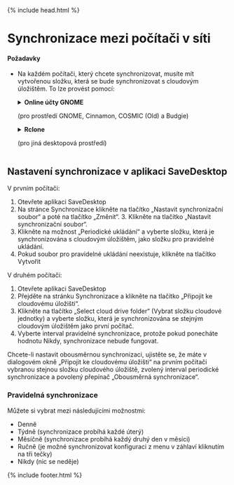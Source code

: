 {% include head.html %}

# Synchronizace mezi počítači v síti
#### Požadavky
- Na každém počítači, který chcete synchronizovat, musíte mít vytvořenou složku, která se bude synchronizovat s cloudovým úložištěm. To lze provést pomocí:

  <details>
      <summary>
        <b>Online účty GNOME</b>
        <p>(pro prostředí GNOME, Cinnamon, COSMIC (Old) a Budgie)</p>
      </summary>

    - Otevřete Nastavení prostředí GNOME
    - Přejděte do části Online účty a vyberte službu cloudového disku.

      ![OnlineAccounts.png](https://raw.githubusercontent.com/vikdevelop/SaveDesktop/webpage/wiki/synchronization/screenshots/OnlineAccounts_en.png)
    
  </details>

  <details>
      <summary>
        <b>Rclone</b>
        <p>(pro jiná desktopová prostředí)</p>
      </summary>

    - Nainstalujte Rclone
      ```
      sudo -v ; curl https://rclone.org/install.sh | sudo bash
      ```
      
    - Nastavte Rclone pomocí tohoto příkazu, který vytvoří složku cloudové jednotky, nastaví Rclone a připojí složku
      ```
      mkdir -p ~/drive && rclone config create drive your-cloud-drive-service && nohup rclone mount drive: ~/drive --vfs-cache-mode writes & echo „Disk byl úspěšně připojen“
      ```
      * Namísto `your-cloud-drive-service` použijte název služby cloudového disku, například `drive` (pro Google Drive), `onedrive`, `dropbox` atd.

    - Povolte přístup k vytvořené složce v aplikaci [Flatseal](https://flathub.org/apps/com.github.tchx84.Flatseal).
  </details>
  
## Nastavení synchronizace v aplikaci SaveDesktop
V prvním počítači:
1. Otevřete aplikaci SaveDesktop
2. Na stránce Synchronizace klikněte na tlačítko „Nastavit synchronizační soubor“ a poté na tlačítko „Změnit“. 3. Klikněte na tlačítko „Nastavit synchronizační soubor“.
3. Klikněte na možnost „Periodické ukládání“ a vyberte složku, která je synchronizována s cloudovým úložištěm, jako složku pro pravidelné ukládání.
4. Pokud soubor pro pravidelné ukládání neexistuje, klikněte na tlačítko Vytvořit

V druhém počítači:
1. Otevřete aplikaci SaveDesktop
2. Přejděte na stránku Synchronizace a klikněte na tlačítko „Připojit ke cloudovému úložišti“.
3. Klikněte na tlačítko „Select cloud drive folder“ (Vybrat složku cloudové jednotky) a vyberte složku, která je synchronizována se stejným cloudovým úložištěm jako první počítač.
4. Vyberte interval pravidelné synchronizace, protože pokud ponecháte hodnotu Nikdy, synchronizace nebude fungovat.

Chcete-li nastavit obousměrnou synchronizaci, ujistěte se, že máte v dialogovém okně „Připojit ke cloudovému úložišti“ na prvním počítači vybranou stejnou složku cloudového úložiště, zvolený interval periodické synchronizace a povolený přepínač „Obousměrná synchronizace“.

### Pravidelná synchronizace
Můžete si vybrat mezi následujícími možnostmi:
- Denně
- Týdně (synchronizace probíhá každé úterý)
- Měsíčně (synchronizace probíhá každý druhý den v měsíci)
- Ručně (je možné synchronizovat konfiguraci z menu v záhlaví kliknutím na tři tečky)
- Nikdy (nic se neděje)

{% include footer.html %}
